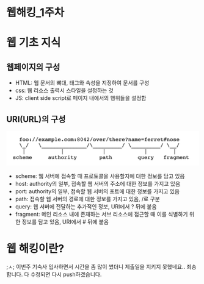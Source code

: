 웹해킹_1주차
===

# 웹 기초 지식

## 웹페이지의 구성

- HTML: 웹 문서의 뼈대, 태그와 속성을 지정하여 문서를 구성
-  css: 웹 리소스 출력시 스타일을 설정하는 것
- JS: client side script로 페이지 내에서의 행위들을 설정함

## URI(URL)의 구성

![img](웹해킹_1주차.assets/c974f9087eddea560f7ff225c5d6e35a0cfdfd1a1df14c284271ff321846e497.png)

- scheme: 웹 서버에 접속할 때 프로토콜을 사용할지에 대한 정보를 담고 있음
- host: authority의 일부, 접속할 웹 서버의 주소에 대한 정보를 가지고 있음
- port: authority의 일부, 접속할 웹 서버의 포트에 대한 정보를 가지고 있음
- path: 접속할 웹 서버의 경로에 대한 정보를 가지고 있음, /로 구분
- query: 웹 서버에 전달하는 추가적인 정보, URI에서 ? 뒤에 붙음
- fragment: 메인 리소스 내에 존재하는 서브 리소스에 접근할 때 이를 식별하기 위한 정보를 담고 있음, URI에서 # 뒤에 붙음



# 웹 해킹이란?

;ㅅ; 이번주 기숙사 입사하면서 시간을 좀 많이 썼더니 제출일을 지키지 못했네요.. 죄송합니다. 다 수정되면 다시 push하겠습니다.